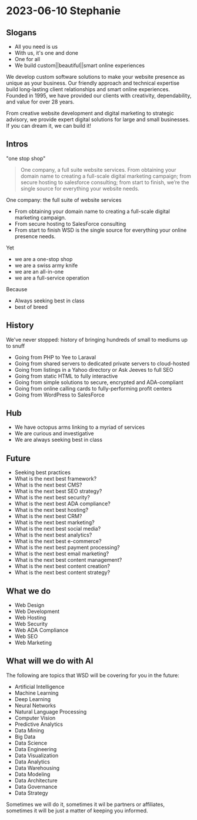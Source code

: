 # 2023-06-10 Stephanie


## Slogans

* All you need is us
* With us, it's one and done
* One for all
* We build custom||beautiful||smart online experiences

We develop custom software solutions to make your website presence as unique as your business. Our friendly approach and technical expertise build long-lasting client relationships and smart online experiences. Founded in 1995, we have provided our clients with creativity, dependability, and value for over 28 years.

From creative website development and digital marketing to strategic advisory, we provide expert digital solutions for large and small businesses. If you can dream it, we can build it!


## Intros

"one stop shop"

> One company, a full suite website services.
> From obtaining your domain name to creating a full-scale digital marketing campaign; from secure hosting to salesforce consulting; from start to finish, we’re the single source for everything your website needs.

One company: the full suite of website services
* From obtaining your domain name to creating a full-scale digital marketing campaign.
* From secure hosting to SalesForce consulting
* From start to finish
WSD is the single source for everything your online presence needs.

Yet

* we are a one-stop shop
* we are a swiss army knife
* we are an all-in-one
* we are a full-service operation

Because
* Always seeking best in class
* best of breed


## History

We've never stopped: history of bringing hundreds of small to mediums up to snuff

* Going from PHP to Yee to Laraval
* Going from shared servers to dedicated private servers to cloud-hosted
* Going from listings in a Yahoo directory or Ask Jeeves to full SEO
* Going from static HTML to fully interactive
* Going from simple solutions to secure, encrypted and ADA-compliant
* Going from online calling cards to fully-performing profit centers
* Going from WordPress to SalesForce

## Hub

* We have octopus arms linking to a myriad of services
* We are curious and investigative
* We are always seeking best in class


## Future

* Seeking best practices
* What is the next best framework?
* What is the next best CMS?
* What is the next best SEO strategy?
* What is the next best security?
* What is the next best ADA compliance?
* What is the next best hosting?
* What is the next best CRM?
* What is the next best marketing?
* What is the next best social media?
* What is the next best analytics?
* What is the next best e-commerce?
* What is the next best payment processing?
* What is the next best email marketing?
* What is the next best content management?
* What is the next best content creation?
* What is the next best content strategy?

## What we do

* Web Design
* Web Development
* Web Hosting
* Web Security
* Web ADA Compliance
* Web SEO
* Web Marketing


## What will we do with AI


The following are topics that WSD will be covering for you in the future:

* Artificial Intelligence
* Machine Learning
* Deep Learning
* Neural Networks
* Natural Language Processing
* Computer Vision
* Predictive Analytics
* Data Mining
* Big Data
* Data Science
* Data Engineering
* Data Visualization
* Data Analytics
* Data Warehousing
* Data Modeling
* Data Architecture
* Data Governance
* Data Strategy

Sometimes we will do it, sometimes it wil be partners or affiliates, sometimes it will be just a matter of keeping you informed.
